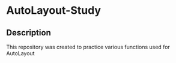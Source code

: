 # AutoLayout-Study
    

## Description    

This repository was created to practice various functions used for AutoLayout
